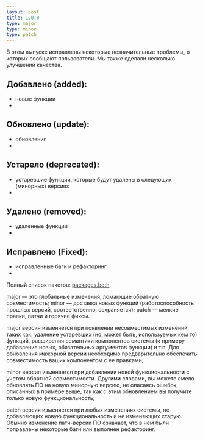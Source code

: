 ```yaml
---
layout: post
title: 1.0.0
type: major
type: minor
type: patch
---
```


В этом выпуске исправлены некоторые незначительные проблемы, о которых сообщают пользователи. Мы также сделали несколько улучшений качества.

## Добавлено (added):

- новые функции
-

## Обновлено (update):

- обновления
-

## Устарело (deprecated):

- устаревшие функции, которые будут удалены в следующих (минорных) версиях
-

## Удалено (removed):

- удаленные функции
-

## Исправлено (Fixed):

- исправленные баги и рефакторинг
-

Полный список пакетов: [packages.both](https://github.com/ctlos/ctlosiso/blob/xfce/packages.both).



major — это глобальные изменения, ломающие обратную совместимость;
minor — доставка новых функций (работоспособность прошлых версий, соответственно, сохраняется);
patch — мелкие правки, патчи и горячие фиксы.

major версия изменяется при появлении несовместимых изменений, таких как: удаление устаревших (но, может быть, используемых кем то) функций, расширения семантики компонентов системы (к примеру добавление новых, обязательных аргументов функции) и т.п. Для обновления мажорной версии необходимо предварительно обеспечить совместимость ваших компонентом с ее правками;

minor версия изменяется при добавлении новой функциональности с учетом обратной совместимости. Другими словами, вы можете смело обновлять ПО на новую минорную версию, не опасаясь ошибок, описанных в примере выше, так как с этим обновлением вы получите только новую функциональность;

patch версия изменяется при любых изменениях системы, не добавляющих новую функциональность и не изменяющих старую. Обычно изменение патч-версии ПО означает, что в нем были поправлены некоторые баги или выполнен рефакторинг.
